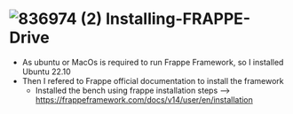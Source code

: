 #  ![836974 (2)](https://user-images.githubusercontent.com/103517339/220635314-fc123f8f-cd9d-4a1a-bdc6-6ca2841d0695.jpg) Installing-FRAPPE-Drive 



- As ubuntu or MacOs is required to run Frappe Framework, so I installed Ubuntu 22.10
- Then I refered to Frappe official documentation to install the framework
  - Installed the bench using frappe installation steps --> https://frappeframework.com/docs/v14/user/en/installation

